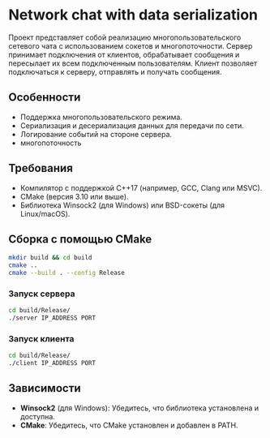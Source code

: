 # Network chat with data serialization


Проект представляет собой реализацию многопользовательского сетевого чата с использованием сокетов и многопоточности. Сервер принимает подключения от клиентов, обрабатывает сообщения и пересылает их всем подключенным пользователям. Клиент позволяет подключаться к серверу, отправлять и получать сообщения.

## Особенности

- Поддержка многопользовательского режима.
- Сериализация и десериализация данных для передачи по сети.
- Логирование событий на стороне сервера.
- многопоточность

## Требования

- Компилятор с поддержкой C++17 (например, GCC, Clang или MSVC).
- CMake (версия 3.10 или выше).
- Библиотека Winsock2 (для Windows) или BSD-сокеты (для Linux/macOS).

## Сборка с помощью CMake

```bash
mkdir build && cd build
cmake ..
cmake --build . --config Release
```

### Запуск сервера

```bash
cd build/Release/
./server IP_ADDRESS PORT
```

### Запуск клиента

```bash
cd build/Release/
./client IP_ADDRESS PORT
```

## Зависимости

- **Winsock2** (для Windows): Убедитесь, что библиотека установлена и доступна.
- **CMake**: Убедитесь, что CMake установлен и добавлен в PATH.